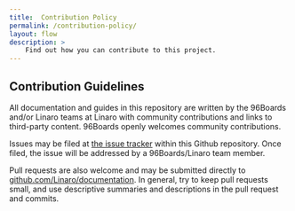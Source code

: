 ```yaml
---
title:  Contribution Policy
permalink: /contribution-policy/
layout: flow
description: >
    Find out how you can contribute to this project.
---
```

## Contribution Guidelines

All documentation and guides in this repository are written by the 96Boards and/or Linaro teams at Linaro with community contributions and links to third-party content. 96Boards openly welcomes community contributions.

Issues may be filed at [the issue tracker](https://github.com/Linaro/documentation/issues) within this Github repository. Once filed, the issue will be addressed by a 96Boards/Linaro team member.

Pull requests are also welcome and may be submitted directly to [github.com/Linaro/documentation](https://github.com/Linaro/documentation). In general, try to keep pull requests small, and use descriptive summaries and descriptions in the pull request and commits.
